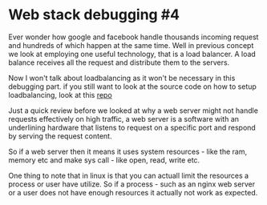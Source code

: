 # Web stack debugging #4
Ever wonder how google and facebook handle thousands incoming request and hundreds of which happen at the same time. Well in previous concept we look at employing one useful technology, that is a load balancer. A load balance receives all the request and distribute them to the servers.

Now I won't talk about loadbalancing as it won't be necessary in this debugging part. if you still want to look at the source code on how to setup loadbalancing, look at this [repo](https://github.com/davidddeveloper/alx-system_engineering-devops/tree/master/0x0F-load_balancer)

Just a quick review before we looked at why a web server might not handle requests effectively on high traffic, a web server is a software with an underlining hardware that listens to request on a specific port and respond by serving the request content. 

So if a web server then it means it uses system resources - like the ram, memory etc and make sys call - like open, read, write etc.

One thing to note that in linux is that you can actuall limit the resources a process or user have utilize. So if a process - such as an nginx web server or a user does not have enough resources it actually not work as expected.

